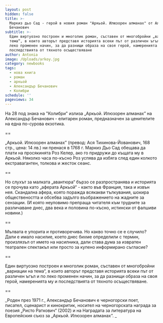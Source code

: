 ```yaml
---
layout: post
hidden: false
title: >-
  Маркиз дьо Сад - герой в новия роман "Аркьой. Илюзорен алманах" от Александър
  Бечанович
subtitle: >-
  Един виртуозно построен и многолик роман, съставен от многобройни „вариации на
  тема“, в които авторът представя историята всеки път от различен ъгъл и по
  леко променен начин, за да разнищи образа на своя герой, намеренията му и
  последствията от тяхното осъществяване
author: Antonia
image: /Uploads/arkoy.jpg
category: newbooks
tags:
  - нова книга
  - роман
  - аркьой
  - Александър Бечанович
  - Колибри
schedule: ''
pageviews: 34
---
```

На 28 под знака на "Колибри" излиза „Аркьой. Илюзорен алманах” на Александър Бечанович - елитарен роман, предназначен за ценителите на една по-сурова екзотика.

\==

„Аркьой. Илюзорен алманах” (превод: Ася Тихинова-Йованович, 168 стр., цена: 14 лв.) ни пренася в 1768 г. Маркиз Дьо Сад обещава да плати на просякинята Роз Келер, ако го придружи до къщата му в Аркьой. Няколко часа по-късно Роз успява да избяга след един колкото екстравагантен, толкова и жесток сеанс. 

\==

Но слухът за малката „авантюра“ бързо се разпространява и историята се прочува като „аферата Аркьой“ - както във Франция, така и извън нея. Скандална афера, която поражда всякакви тълкувания, шокира обществеността и обсебва задълго въображението на жадните за сензации. (И която неуловимо препраща читателя към трудните за различаване днес, два века и половина по-късно, истински от фалшиви новини.) 

\==

Мълвата е упорита и противоречива. Но какво точно се е случило? Дали е имало насилие, което днес бихме определили с термин, произлязъл от името на насилника, дали става дума за извратен театрален спектакъл или просто за купено информирано съгласие?

\==

Един виртуозно построен и многолик роман, съставен от многобройни „вариации на тема“, в които авторът представя историята всеки път от различен ъгъл и по леко променен начин, за да разнищи образа на своя герой, намеренията му и последствията от тяхното осъществяване.

\==

_Роден през 1971 г., Александър Бечанович е черногорски поет, писател, сценарист и кинокритик, носител на черногорската награда за поезия „Ристо Раткович“ (2002) и на Наградата за литература на Европейския съюз за „Аркьой. Илюзорен алманах“. _
